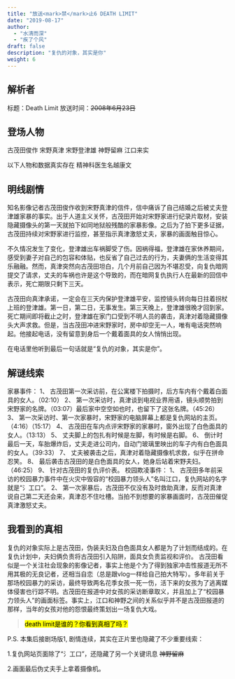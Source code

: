 ```yaml
---
title: "放送<mark>禁</mark>止6 DEATH LIMIT"
date: "2019-08-17"
author:
  - "水清而深"
  - "疾了个风"
draft: false
description: "复仇的对象，其实是你"
weight: 6
---
```




## 解析者

标题：Death Limit
放送时间：~~2008年6月23日~~

## 登场人物

古茂田俊作
宋野真津
宋野登津雄
神野留麻
江口来实


以下人物和数据真实存在
精神科医生名越康文 

## 明线剧情

知名影像记者古茂田俊作收到宋野真津的信件，信中痛诉了自己结婚之后被丈夫登津雄家暴的事实。出于人道主义关怀，古茂田开始对宋野家进行纪录片取材，安装隐藏摄像头的第一天就拍下如同地狱般残酷的家暴影像。之后为了拍下更多证据，古茂田持续对宋野家进行监控，甚至指示真津激怒丈夫，家暴的画面触目惊心。

不久情况发生了变化，登津雄出车祸脚受了伤。因祸得福，登津雄在家休养期间，感受到妻子对自己的包容和体贴，也反省了自己过去的行为，夫妻俩的生活变得其乐融融。然而，真津突然向古茂田坦白，几个月前自己因为不堪忍受，向复仇暗网提交了请求，丈夫的车祸也许是这个导致的，而在暗网复仇执行人在最新的回信中表示，死亡期限只剩下三天。

古茂田向真津承诺，一定会在三天内保护登津雄平安，监控镜头转向每日拄着拐杖上班的登津雄。第一日，第二日，无事发生。第三天晚上，登津雄很晚才回到家。死亡期间即将截止之时，登津雄在家门口受到不明人员的袭击，真津对着隐藏摄像头大声求救。但是，当古茂田冲进宋野家时，房中却空无一人，唯有电话突然响起。他接起电话，没有留意到身后一个戴着面具的女人悄悄出现。

在电话里他听到最后一句话就是“复仇的对象，其实是你”。

## 解谜线索

家暴事件：
    1、 古茂田第一次采访前，在公寓楼下拍摄时，后方车内有个戴着白面具的女人。（02:10）
    2、 第一次采访时，真津谈到电视业界用语，镜头顺势拍到宋野家的名牌。（03:07）最后家中空空如也时，也留下了这张名牌。（45:26）
    3、 第一次采访时、第一次家暴时，宋野家的电脑屏幕上都是复仇网站的主页。（4:16）（15:17）
    4、 古茂田在车内点评宋野家的家暴时，窗外出现了白色面具的女人。（13:13）
    5、 丈夫脚上的包扎有时候是左脚，有时候是右脚。
    6、 倒计时最后一天，车胎爆炸后，丈夫走进公司内，自动门玻璃里映出的车子内有白色面具的女人。（39:33）
    7、 丈夫被袭击之后，真津对着隐藏摄像机求救，似乎在拼命忍笑。
    8、 最后袭击古茂田的是白色面具的女人，她身后站着宋野夫妇。（46:25）
    9、 针对古茂田的复仇评价表。
校园欺凌事件：
    1、 古茂田多年前采访的校园暴力事件中在火灾中毁容的“校园暴力领头人”名叫江口，复仇网站的名字就是“氵工口”。
    2、 第一次家暴后，古茂田不仅没有及时救助真津，反而对真津说自己第二天还会来，真津忍不住吐槽。当拍不到想要的家暴画面时，古茂田催促真津激怒丈夫。


## 我看到的真相 

复仇的对象实际上是古茂田，伪装夫妇及白色面具女人都是为了计划而结成的。在复仇计划中，夫妇俩负责将古茂田引入陷阱，面具女负责监视和评价。
古茂田看似是一个关注社会现象的影像记者，事实上他是个为了得到独家冲击性报道无所不用其极的无良记者，还相当自恋（总是跟vlog一样给自己拍大特写）。多年前关于那场校园暴力的采访，最终导致两名花季女孩一死一伤，活下来的女孩为了逃离媒体侵害也行踪不明。古茂田在报道中对女孩的采访断章取义，并且加上了“校园暴力领头人”的画面标签。事实上，江口和神野之间的关系似乎并不是古茂田报道的那样，当年的女孩对他的怨恨最终策划出一场复仇大戏。


> <mark>death limit是谁的？你看到真相了吗？</mark>


P.S. 本集后接剧场版1, 剧情连续，其实在正片里也隐藏了不少重要线索：

1.复仇网站页面除了“氵工口”，还隐藏了另一个关键讯息 ~~神野留麻~~

2.画面最后伪丈夫手上拿着摄像机。
